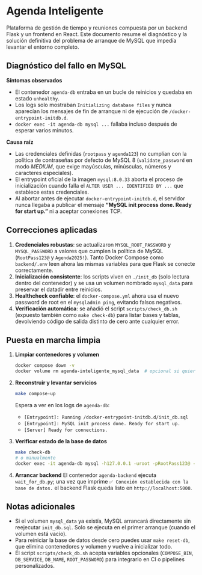 # Agenda Inteligente

Plataforma de gestión de tiempo y reuniones compuesta por un backend Flask y un frontend en React. Este documento resume el diagnóstico y la solución definitiva del problema de arranque de MySQL que impedía levantar el entorno completo.

## Diagnóstico del fallo en MySQL

**Síntomas observados**
- El contenedor `agenda-db` entraba en un bucle de reinicios y quedaba en estado `unhealthy`.
- Los logs solo mostraban `Initializing database files` y nunca aparecían los mensajes de fin de arranque ni de ejecución de `/docker-entrypoint-initdb.d`.
- `docker exec -it agenda-db mysql ...` fallaba incluso después de esperar varios minutos.

**Causa raíz**
- Las credenciales definidas (`rootpass` y `agenda123`) no cumplían con la política de contraseñas por defecto de MySQL 8 (`validate_password` en modo *MEDIUM*, que exige mayúsculas, minúsculas, números y caracteres especiales).
- El entrypoint oficial de la imagen `mysql:8.0.33` aborta el proceso de inicialización cuando falla el `ALTER USER ... IDENTIFIED BY ...` que establece estas credenciales.
- Al abortar antes de ejecutar `docker-entrypoint-initdb.d`, el servidor nunca llegaba a publicar el mensaje **“MySQL init process done. Ready for start up.”** ni a aceptar conexiones TCP.

## Correcciones aplicadas

1. **Credenciales robustas**: se actualizaron `MYSQL_ROOT_PASSWORD` y `MYSQL_PASSWORD` a valores que cumplen la política de MySQL (`RootPass123@` y `Agenda2025!`). Tanto Docker Compose como `backend/.env` leen ahora las mismas variables para que Flask se conecte correctamente.
2. **Inicialización consistente**: los scripts viven en `./init_db` (solo lectura dentro del contenedor) y se usa un volumen nombrado `mysql_data` para preservar el datadir entre reinicios.
3. **Healthcheck confiable**: el `docker-compose.yml` ahora usa el nuevo password de root en el `mysqladmin ping`, evitando falsos negativos.
4. **Verificación automática**: se añadió el script `scripts/check_db.sh` (expuesto también como `make check-db`) para listar bases y tablas, devolviendo código de salida distinto de cero ante cualquier error.

## Puesta en marcha limpia

1. **Limpiar contenedores y volumen**
   ```bash
   docker compose down -v
   docker volume rm agenda-inteligente_mysql_data  # opcional si quieres borrar completamente el datadir
   ```

2. **Reconstruir y levantar servicios**
   ```bash
   make compose-up
   ```
   Espera a ver en los logs de `agenda-db`:
   - `[Entrypoint]: Running /docker-entrypoint-initdb.d/init_db.sql`
   - `[Entrypoint]: MySQL init process done. Ready for start up.`
   - `[Server] Ready for connections.`

3. **Verificar estado de la base de datos**
   ```bash
   make check-db
   # o manualmente
   docker exec -it agenda-db mysql -h127.0.0.1 -uroot -pRootPass123@ -e "SHOW TABLES FROM agenda_inteligente;"
   ```

4. **Arrancar backend**
   El contenedor `agenda-backend` ejecuta `wait_for_db.py`; una vez que imprime `✅ Conexión establecida con la base de datos.` el backend Flask queda listo en `http://localhost:5000`.

## Notas adicionales
- Si el volumen `mysql_data` ya existía, MySQL arrancará directamente sin reejecutar `init_db.sql`. Solo se ejecuta en el primer arranque (cuando el volumen está vacío).
- Para reiniciar la base de datos desde cero puedes usar `make reset-db`, que elimina contenedores y volumen y vuelve a inicializar todo.
- El script `scripts/check_db.sh` acepta variables opcionales (`COMPOSE_BIN`, `DB_SERVICE`, `DB_NAME`, `ROOT_PASSWORD`) para integrarlo en CI o pipelines personalizados.
